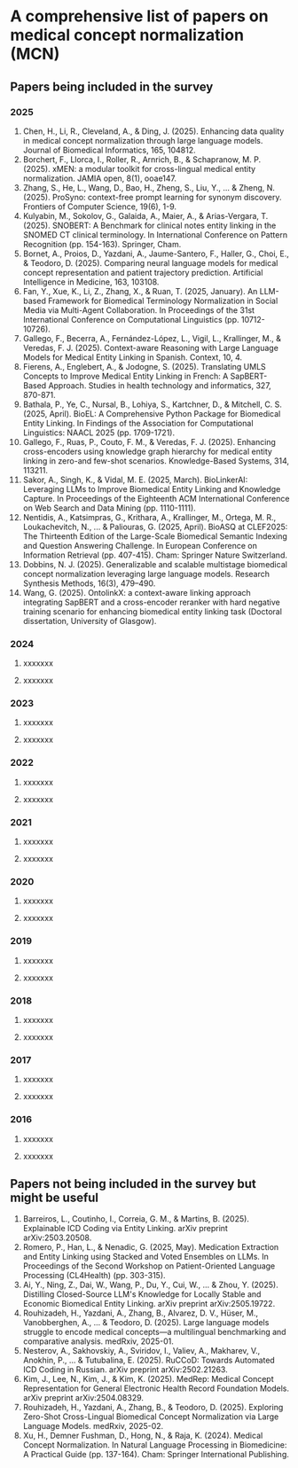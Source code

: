 # A comprehensive list of papers on medical concept normalization (MCN)

## Papers being included in the survey 

### 2025
1. Chen, H., Li, R., Cleveland, A., & Ding, J. (2025). Enhancing data quality in medical concept normalization through large language models. Journal of Biomedical Informatics, 165, 104812.
2. Borchert, F., Llorca, I., Roller, R., Arnrich, B., & Schapranow, M. P. (2025). xMEN: a modular toolkit for cross-lingual medical entity normalization. JAMIA open, 8(1), ooae147.
3. Zhang, S., He, L., Wang, D., Bao, H., Zheng, S., Liu, Y., ... & Zheng, N. (2025). ProSyno: context-free prompt learning for synonym discovery. Frontiers of Computer Science, 19(6), 1-9.
4. Kulyabin, M., Sokolov, G., Galaida, A., Maier, A., & Arias-Vergara, T. (2025). SNOBERT: A Benchmark for clinical notes entity linking in the SNOMED CT clinical terminology. In International Conference on Pattern Recognition (pp. 154-163). Springer, Cham.
5. Bornet, A., Proios, D., Yazdani, A., Jaume-Santero, F., Haller, G., Choi, E., & Teodoro, D. (2025). Comparing neural language models for medical concept representation and patient trajectory prediction. Artificial Intelligence in Medicine, 163, 103108.
6. Fan, Y., Xue, K., Li, Z., Zhang, X., & Ruan, T. (2025, January). An LLM-based Framework for Biomedical Terminology Normalization in Social Media via Multi-Agent Collaboration. In Proceedings of the 31st International Conference on Computational Linguistics (pp. 10712-10726).
7. Gallego, F., Becerra, A., Fernández-López, L., Vigil, L., Krallinger, M., & Veredas, F. J. (2025). Context-aware Reasoning with Large Language Models for Medical Entity Linking in Spanish. Context, 10, 4.
8. Fierens, A., Englebert, A., & Jodogne, S. (2025). Translating UMLS Concepts to Improve Medical Entity Linking in French: A SapBERT-Based Approach. Studies in health technology and informatics, 327, 870-871.
9. Bathala, P., Ye, C., Nursal, B., Lohiya, S., Kartchner, D., & Mitchell, C. S. (2025, April). BioEL: A Comprehensive Python Package for Biomedical Entity Linking. In Findings of the Association for Computational Linguistics: NAACL 2025 (pp. 1709-1721).
10. Gallego, F., Ruas, P., Couto, F. M., & Veredas, F. J. (2025). Enhancing cross-encoders using knowledge graph hierarchy for medical entity linking in zero-and few-shot scenarios. Knowledge-Based Systems, 314, 113211.
11. Sakor, A., Singh, K., & Vidal, M. E. (2025, March). BioLinkerAI: Leveraging LLMs to Improve Biomedical Entity Linking and Knowledge Capture. In Proceedings of the Eighteenth ACM International Conference on Web Search and Data Mining (pp. 1110-1111).
12. Nentidis, A., Katsimpras, G., Krithara, A., Krallinger, M., Ortega, M. R., Loukachevitch, N., ... & Paliouras, G. (2025, April). BioASQ at CLEF2025: The Thirteenth Edition of the Large-Scale Biomedical Semantic Indexing and Question Answering Challenge. In European Conference on Information Retrieval (pp. 407-415). Cham: Springer Nature Switzerland.
13. Dobbins, N. J. (2025). Generalizable and scalable multistage biomedical concept normalization leveraging large language models. Research Synthesis Methods, 16(3), 479–490. 
14. Wang, G. (2025). OntolinkX: a context-aware linking approach integrating SapBERT and a cross-encoder reranker with hard negative training scenario for enhancing biomedical entity linking task (Doctoral dissertation, University of Glasgow).

### 2024
1. xxxxxxx

2. xxxxxxx

### 2023
1. xxxxxxx

2. xxxxxxx

### 2022
1. xxxxxxx

2. xxxxxxx

### 2021
1. xxxxxxx

2. xxxxxxx

### 2020
1. xxxxxxx

2. xxxxxxx

### 2019
1. xxxxxxx

2. xxxxxxx

### 2018
1. xxxxxxx

2. xxxxxxx

### 2017
1. xxxxxxx

2. xxxxxxx

### 2016
1. xxxxxxx

2. xxxxxxx


## Papers not being included in the survey but might be useful 
1. Barreiros, L., Coutinho, I., Correia, G. M., & Martins, B. (2025). Explainable ICD Coding via Entity Linking. arXiv preprint arXiv:2503.20508.
2. Romero, P., Han, L., & Nenadic, G. (2025, May). Medication Extraction and Entity Linking using Stacked and Voted Ensembles on LLMs. In Proceedings of the Second Workshop on Patient-Oriented Language Processing (CL4Health) (pp. 303-315).
3. Ai, Y., Ning, Z., Dai, W., Wang, P., Du, Y., Cui, W., ... & Zhou, Y. (2025). Distilling Closed-Source LLM's Knowledge for Locally Stable and Economic Biomedical Entity Linking. arXiv preprint arXiv:2505.19722.
4. Rouhizadeh, H., Yazdani, A., Zhang, B., Alvarez, D. V., Hüser, M., Vanobberghen, A., ... & Teodoro, D. (2025). Large language models struggle to encode medical concepts—a multilingual benchmarking and comparative analysis. medRxiv, 2025-01.
5. Nesterov, A., Sakhovskiy, A., Sviridov, I., Valiev, A., Makharev, V., Anokhin, P., ... & Tutubalina, E. (2025). RuCCoD: Towards Automated ICD Coding in Russian. arXiv preprint arXiv:2502.21263.
6. Kim, J., Lee, N., Kim, J., & Kim, K. (2025). MedRep: Medical Concept Representation for General Electronic Health Record Foundation Models. arXiv preprint arXiv:2504.08329.
7. Rouhizadeh, H., Yazdani, A., Zhang, B., & Teodoro, D. (2025). Exploring Zero-Shot Cross-Lingual Biomedical Concept Normalization via Large Language Models. medRxiv, 2025-02.
9. Xu, H., Demner Fushman, D., Hong, N., & Raja, K. (2024). Medical Concept Normalization. In Natural Language Processing in Biomedicine: A Practical Guide (pp. 137-164). Cham: Springer International Publishing.
